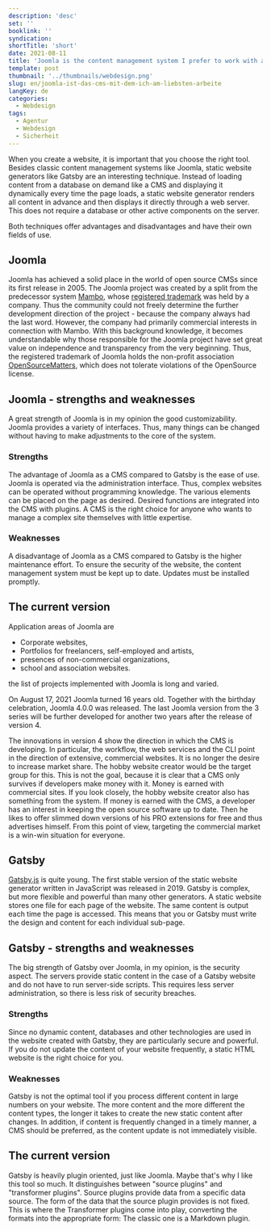 ```yaml
---
description: 'desc'
set: ''
booklink: ''
syndication:
shortTitle: 'short'
date: 2021-08-11
title: 'Joomla is the content management system I prefer to work with and Gatsby is the static website generator of my choice'
template: post
thumbnail: '../thumbnails/webdesign.png'
slug: en/joomla-ist-das-cms-mit-dem-ich-am-liebsten-arbeite
langKey: de
categories:
  - Webdesign
tags:
  - Agentur
  - Webdesign
  - Sicherheit
---
```


When you create a website, it is important that you choose the right tool. Besides classic content management systems like Joomla, static website generators like Gatsby are an interesting technique. Instead of loading content from a database on demand like a CMS and displaying it dynamically every time the page loads, a static website generator renders all content in advance and then displays it directly through a web server. This does not require a database or other active components on the server.

Both techniques offer advantages and disadvantages and have their own fields of use.

## Joomla

Joomla has achieved a solid place in the world of open source CMSs since its first release in 2005. The Joomla project was created by a split from the predecessor system [Mambo](<https://de.wikipedia.org/wiki/Mambo_(CMS)>), whose [registered trademark](https://de.wikipedia.org/w/index.php?title=Registered_Trade_Mark) was held by a company. Thus the community could not freely determine the further development direction of the project - because the company always had the last word. However, the company had primarily commercial interests in connection with Mambo. With this background knowledge, it becomes understandable why those responsible for the Joomla project have set great value on independence and transparency from the very beginning. Thus, the registered trademark of Joomla holds the non-profit association [OpenSourceMatters](https://www.opensourcematters.org/), which does not tolerate violations of the OpenSource license.

## Joomla - strengths and weaknesses

A great strength of Joomla is in my opinion the good customizability. Joomla provides a variety of interfaces. Thus, many things can be changed without having to make adjustments to the core of the system.

### Strengths

The advantage of Joomla as a CMS compared to Gatsby is the ease of use. Joomla is operated via the administration interface. Thus, complex websites can be operated without programming knowledge. The various elements can be placed on the page as desired. Desired functions are integrated into the CMS with plugins. A CMS is the right choice for anyone who wants to manage a complex site themselves with little expertise.

### Weaknesses

A disadvantage of Joomla as a CMS compared to Gatsby is the higher maintenance effort. To ensure the security of the website, the content management system must be kept up to date. Updates must be installed promptly.

## The current version

Application areas of Joomla are

- Corporate websites,
- Portfolios for freelancers, self-employed and artists,
- presences of non-commercial organizations,
- school and association websites.

the list of projects implemented with Joomla is long and varied.

On August 17, 2021 Joomla turned 16 years old. Together with the birthday celebration, Joomla 4.0.0 was released. The last Joomla version from the 3 series will be further developed for another two years after the release of version 4.

The innovations in version 4 show the direction in which the CMS is developing. In particular, the workflow, the web services and the CLI point in the direction of extensive, commercial websites. It is no longer the desire to increase market share. The hobby website creator would be the target group for this. This is not the goal, because it is clear that a CMS only survives if developers make money with it. Money is earned with commercial sites. If you look closely, the hobby website creator also has something from the system. If money is earned with the CMS, a developer has an interest in keeping the open source software up to date. Then he likes to offer slimmed down versions of his PRO extensions for free and thus advertises himself. From this point of view, targeting the commercial market is a win-win situation for everyone.

## Gatsby

[Gatsby.js](https://www.gatsbyjs.org/) is quite young. The first stable version of the static website generator written in JavaScript was released in 2019. Gatsby is complex, but more flexible and powerful than many other generators. A static website stores one file for each page of the website. The same content is output each time the page is accessed. This means that you or Gatsby must write the design and content for each individual sub-page.

## Gatsby - strengths and weaknesses

The big strength of Gatsby over Joomla, in my opinion, is the security aspect. The servers provide static content in the case of a Gatsby website and do not have to run server-side scripts. This requires less server administration, so there is less risk of security breaches.

### Strengths

Since no dynamic content, databases and other technologies are used in the website created with Gatsby, they are particularly secure and powerful. If you do not update the content of your website frequently, a static HTML website is the right choice for you.

### Weaknesses

Gatsby is not the optimal tool if you process different content in large numbers on your website. The more content and the more different the content types, the longer it takes to create the new static content after changes. In addition, if content is frequently changed in a timely manner, a CMS should be preferred, as the content update is not immediately visible.

## The current version

Gatsby is heavily plugin oriented, just like Joomla. Maybe that's why I like this tool so much. It distinguishes between "source plugins" and "transformer plugins". Source plugins provide data from a specific data source. The form of the data that the source plugin provides is not fixed. This is where the Transformer plugins come into play, converting the formats into the appropriate form: The classic one is a Markdown plugin.
